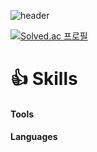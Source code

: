 ![header](https://capsule-render.vercel.app/api?type=soft&color=auto&text=EunbiChoi&desc=Hi,%20there%20👋&height=150&animation=twinkling&fontAlign=50&fontAlignY=55&&descAlignY=80)

[![Solved.ac
프로필](http://mazassumnida.wtf/api/generate_badge?boj=rloldl98)](https://solved.ac/rloldl98)

# 👍 **Skills**
#### Tools
#### Languages